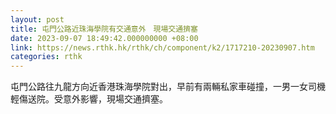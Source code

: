 ```yaml
---
layout: post
title: 屯門公路近珠海學院有交通意外　現場交通擠塞
date: 2023-09-07 18:49:42.000000000 +08:00
link: https://news.rthk.hk/rthk/ch/component/k2/1717210-20230907.htm
categories: rthk
---
```


屯門公路往九龍方向近香港珠海學院對出，早前有兩輛私家車碰撞，一男一女司機輕傷送院。受意外影響，現場交通擠塞。
